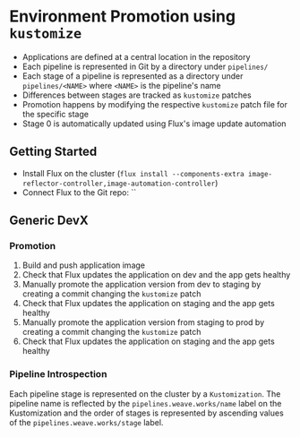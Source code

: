 # Environment Promotion using `kustomize`

* Applications are defined at a central location in the repository
* Each pipeline is represented in Git by a directory under `pipelines/`
* Each stage of a pipeline is represented as a directory under `pipelines/<NAME>` where `<NAME>` is the pipeline's name
* Differences between stages are tracked as `kustomize` patches
* Promotion happens by modifying the respective `kustomize` patch file for the specific stage
* Stage 0 is automatically updated using Flux's image update automation

## Getting Started

* Install Flux on the cluster (`flux install --components-extra image-reflector-controller,image-automation-controller`)
* Connect Flux to the Git repo: ``

## Generic DevX

### Promotion

1. Build and push application image
1. Check that Flux updates the application on dev and the app gets healthy
1. Manually promote the application version from dev to staging by creating a commit changing the `kustomize` patch
1. Check that Flux updates the application on staging and the app gets healthy
1. Manually promote the application version from staging to prod by creating a commit changing the `kustomize` patch
1. Check that Flux updates the application on staging and the app gets healthy

### Pipeline Introspection

Each pipeline stage is represented on the cluster by a `Kustomization`. The pipeline name is reflected by the `pipelines.weave.works/name` label on the Kustomization and the order of stages is represented by ascending values of the `pipelines.weave.works/stage` label.

